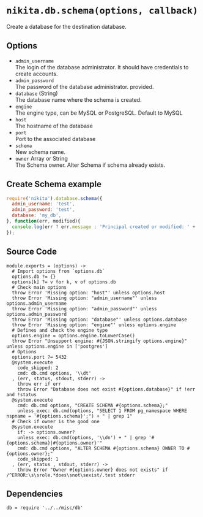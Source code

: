 
# `nikita.db.schema(options, callback)`

Create a database for the destination database.

## Options

* `admin_username`   
  The login of the database administrator. It should have credentials to create accounts.
* `admin_password`   
  The password of the database administrator.
  provided.
* `database` (String)   
  The database name where the schema is created.
* `engine`    
  The engine type, can be MySQL or PostgreSQL. Default to MySQL
* `host`   
  The hostname of the database
* `port`   
  Port to the associated database
* `schema`   
  New schema name.
* `owner` Array or String   
  The Schema owner. Alter Schema if schema already exists.

## Create Schema example

```js
require('nikita').database.schema({
  admin_username: 'test',
  admin_password: 'test',
  database: 'my_db',
}, function(err, modified){
  console.log(err ? err.message : 'Principal created or modified: ' + !!modified);
});
```

## Source Code

    module.exports = (options) ->
      # Import options from `options.db`
      options.db ?= {}
      options[k] ?= v for k, v of options.db
      # Check main options
      throw Error 'Missing option: "host"' unless options.host
      throw Error 'Missing option: "admin_username"' unless options.admin_username
      throw Error 'Missing option: "admin_password"' unless options.admin_password
      throw Error 'Missing option: "database"' unless options.database
      throw Error 'Missing option: "engine"' unless options.engine
      # Defines and check the engine type 
      options.engine = options.engine.toLowerCase()
      throw Error "Unsupport engine: #{JSON.stringify options.engine}" unless options.engine in ['postgres']
      # Options
      options.port ?= 5432 
      @system.execute
        code_skipped: 2
        cmd: db.cmd options, '\\dt'
      , (err, status, stdout, stderr) ->
        throw err if err
        throw Error "Database does not exist #{options.database}" if !err and !status
      @system.execute
        cmd: db.cmd options, "CREATE SCHEMA #{options.schema};"
        unless_exec: db.cmd(options, "SELECT 1 FROM pg_namespace WHERE nspname = '#{options.schema}';") + " | grep 1"
      # Check if owner is the good one
      @system.execute 
        if: -> options.owner?
        unless_exec: db.cmd(options, '\\dn') + " | grep '#{options.schema}|#{options.owner}'"
        cmd: db.cmd options, "ALTER SCHEMA #{options.schema} OWNER TO #{options.owner};"
        code_skipped: 1
      , (err, status , stdout, stderr) ->
        throw Error "Owner #{options.owner} does not exists" if /^ERROR:\s\srole.*does\snot\sexist/.test stderr

## Dependencies

    db = require '../../misc/db'
